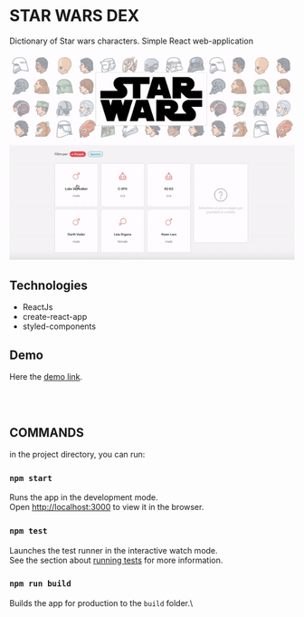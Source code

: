 # STAR WARS DEX
Dictionary of Star wars characters. Simple React web-application

![](https://github.com/TheWarko/star-wars-dex/blob/main/public/preview.gif)

## Technologies
* ReactJs
* create-react-app
* styled-components

## Demo
Here the [demo link](https://).

<br />
<br />


## COMMANDS
in the project directory, you can run:

### `npm start`

Runs the app in the development mode.\
Open [http://localhost:3000](http://localhost:3000) to view it in the browser.

### `npm test`

Launches the test runner in the interactive watch mode.\
See the section about [running tests](https://facebook.github.io/create-react-app/docs/running-tests) for more information.

### `npm run build`

Builds the app for production to the `build` folder.\